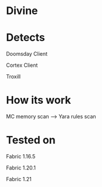 # Divine

# Detects

Doomsday Client 

Cortex Client

Troxill

# How its work

MC memory scan --> Yara rules scan

# Tested on

Fabric 1.16.5

Fabric 1.20.1

Fabric 1.21
